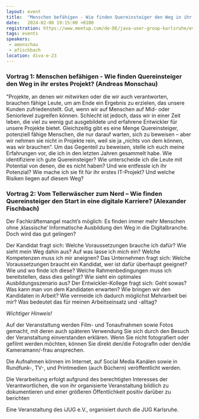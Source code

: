 ```yaml
---
layout: event
title:  "Menschen befähigen - Wie finden Quereinsteiger den Weg in ihr erstes Projekt?"
date:   2024-02-06 19:15:00 +0100
registration: https://www.meetup.com/de-DE/java-user-group-karlsruhe/events/298492873/
tags: events
speakers:
 - amonschau
 - afischbach
location: diva-e-23
---
```


### Vortrag 1: Menschen befähigen - Wie finden Quereinsteiger den Weg in ihr erstes Projekt? (Andreas Monschau)

"Projekte, an denen wir mitwirken oder die wir auch verantworten, brauchen fähige Leute, um am Ende ein Ergebnis zu erzielen, das unsere Kunden zufriedenstellt. Gut, wenn wir auf Menschen auf Mid- oder Seniorlevel zugreifen können. Schlecht ist jedoch, dass wir in einer Zeit leben, die viel zu wenig gut ausgebildete und erfahrene Entwickler für unsere Projekte bietet. Gleichzeitig gibt es eine Menge Quereinsteiger, potenziell fähige Menschen, die nur darauf warten, sich zu beweisen – aber wir nehmen sie nicht in Projekte rein, weil sie ja „nichts von dem können, was wir brauchen“. Um das Gegenteil zu beweisen, stelle ich euch meine Erfahrungen vor, die ich in den letzten Jahren gesammelt habe. Wie identifiziere ich gute Quereinsteiger? Wie unterscheide ich die Leute mit Potential von denen, die es nicht haben? Und wie entfessle ich ihr Potenzial? Wie mache ich sie fit für ihr erstes IT-Projekt? Und welche Risiken liegen auf diesem Weg?

### Vortrag 2: Vom Tellerwäscher zum Nerd – Wie finden Quereinsteiger den Start in eine digitale Karriere? (Alexander Fischbach)

Der Fachkräftemangel macht’s möglich: Es finden immer mehr Menschen ohne ‚klassische‘ Informatische Ausbildung den Weg in die Digitalbranche.
Doch wird das gut gelingen?
 
Der Kandidat fragt sich: Welche Voraussetzungen brauche ich dafür? Wie sieht mein Weg dahin aus? Auf was lasse ich mich ein? Welche Kompetenzen muss ich mir aneignen?
Das Unternehmen fragt sich: Welche Voraussetzungen braucht ein Kandidat, wer ist dafür überhaupt geeignet? Wie und wo finde ich diese? Welche Rahmenbedingungen muss ich bereitstellen, dass dies gelingt? Wie sieht ein optimales Ausbildungsszenario aus?
Der Entwickler-Kollege fragt sich: Geht sowas? Was kann man von dem Kandidaten erwarten? Wie bringen wir den Kandidaten in Arbeit? Wie vermeide ich dadurch möglichst Mehrarbeit bei mir? Was bedeutet das für meinen Arbeitseinsatz und -alltag?

*Wichtiger Hinweis!*

Auf der Veranstaltung werden Film- und Tonaufnahmen sowie Fotos gemacht, mit deren auch späteren Verwendung Sie sich durch den Besuch der Veranstaltung einverstanden erklären. Wenn Sie nicht fotografiert oder gefilmt werden möchten, können Sie direkt den/die FotografIn oder den/die Kameramann/-frau ansprechen.

Die Aufnahmen können im Internet, auf Social Media Kanälen sowie in Rundfunk-, TV-, und Printmedien (auch Büchern) veröffentlicht werden.

Die Verarbeitung erfolgt aufgrund des berechtigten Interesses der Verantwortlichen, die von ihr organisierte Veranstaltung bildlich zu dokumentieren und einer größeren Öffentlichkeit positiv darüber zu berichten

Eine Veranstaltung des iJUG e.V., organisiert durch die JUG Karlsruhe.
